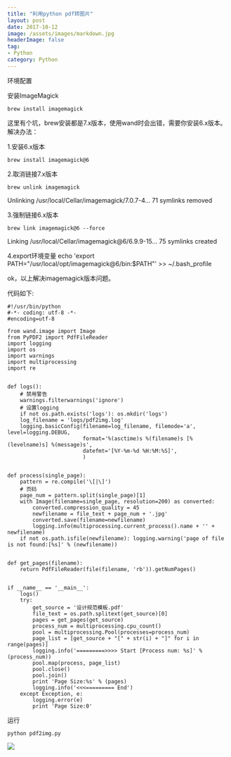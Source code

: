 ```yaml
---
title: "利用python pdf转图片"
layout: post
date: 2017-10-12
image: /assets/images/markdown.jpg
headerImage: false
tag:
- Python
category: Python
---
```



环境配置

安装ImageMagick

	brew install imagemagick

这里有个坑，brew安装都是7.x版本，使用wand时会出错，需要你安装6.x版本。
解决办法：

1.安装6.x版本

	brew install imagemagick@6

2.取消链接7.x版本

	brew unlink imagemagick

Unlinking /usr/local/Cellar/imagemagick/7.0.7-4… 71 symlinks removed

3.强制链接6.x版本

 	brew link imagemagick@6 --force

Linking /usr/local/Cellar/imagemagick@6/6.9.9-15… 75 symlinks created

4.export环境变量
 echo 'export PATH="/usr/local/opt/imagemagick@6/bin:$PATH"' >> ~/.bash_profile


ok，以上解决imagemagick版本问题。


代码如下:

	#!/usr/bin/python
	#-*- coding: utf-8 -*-
	#encoding=utf-8
	
	from wand.image import Image
	from PyPDF2 import PdfFileReader
	import logging
	import os
	import warnings
	import multiprocessing
	import re
	
	
	def logs():
	    # 禁用警告
	    warnings.filterwarnings('ignore')
	    # 设置logging
	    if not os.path.exists('logs'): os.mkdir('logs')
	    log_filename = 'logs/pdf2img.log'
	    logging.basicConfig(filename=log_filename, filemode='a', level=logging.DEBUG,
	                        format='%(asctime)s %(filename)s [%(levelname)s] %(message)s',
	                        datefmt='[%Y-%m-%d %H:%M:%S]',
	                        )
	
	
	def process(single_page):
	    pattern = re.compile('\[|\]')
	    # 页码
	    page_num = pattern.split(single_page)[1]
	    with Image(filename=single_page, resolution=200) as converted:
	        converted.compression_quality = 45
	        newfilename = file_text + page_num + '.jpg'
	        converted.save(filename=newfilename)
	        logging.info(multiprocessing.current_process().name + '' + newfilename)
	    if not os.path.isfile(newfilename): logging.warning('page of file is not found:[%s]' % (newfilename))
	
	
	def get_pages(filename):
	    return PdfFileReader(file(filename, 'rb')).getNumPages()
	
	
	if __name__ == '__main__':
	    logs()
	    try:
	        get_source = '设计规范模板.pdf'
	        file_text = os.path.splitext(get_source)[0]
	        pages = get_pages(get_source)
	        process_num = multiprocessing.cpu_count()
	        pool = multiprocessing.Pool(processes=process_num)
	        page_list = [get_source + "[" + str(i) + "]" for i in range(pages)]
	        logging.info('=========>>>> Start [Process num: %s]' % (process_num))
	        pool.map(process, page_list)
	        pool.close()
	        pool.join()
	        print 'Page Size:%s' % (pages)
	        logging.info('<<<========= End')
	    except Exception, e:
	        logging.error(e)
	        print 'Page Size:0'


运行

	python pdf2img.py
	
	
![](https://ws1.sinaimg.cn/large/9e1008a3ly1fkffu7jx45j20br086q3u.jpg)
